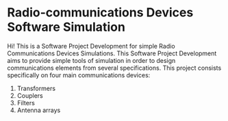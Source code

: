 # Radio-communications Devices Software Simulation
Hi! This is a Software Project Development for simple Radio Communications Devices Simulations. This Software Project Development aims to provide simple tools of simulation in order to design communications elements from several specifications. This project consists specifically on four main communications devices:
1. Transformers
2. Couplers
3. Filters
4. Antenna arrays

